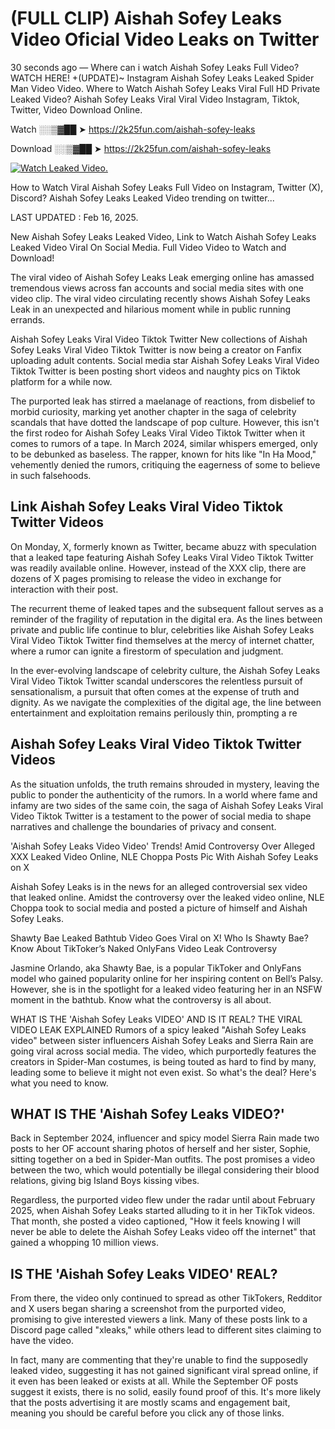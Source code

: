 # (FULL CLIP) Aishah Sofey Leaks Video Oficial Video Leaks on Twitter

30 seconds ago — Where can i watch Aishah Sofey Leaks Full Video? WATCH HERE! +(UPDATE)~ Instagram Aishah Sofey Leaks Leaked Spider Man Video Video. Where to Watch Aishah Sofey Leaks Viral Full HD Private Leaked Video? Aishah Sofey Leaks Viral Viral Video Instagram, Tiktok, Twitter, Video Download Online.

Watch ░░▒▓██ ➤ https://2k25fun.com/aishah-sofey-leaks

Download ░░▒▓██ ➤ https://2k25fun.com/aishah-sofey-leaks

[![Watch Leaked Video.](https://miro.medium.com/v2/resize:fit:828/format:webp/1*cilzJN44JGOrTw9NJCrNHA.gif "Watch Leaked Video")](https://2k25fun.com/aishah-sofey-leaks)

How to Watch Viral Aishah Sofey Leaks Full Video on Instagram, Twitter (X), Discord? Aishah Sofey Leaks Leaked Video trending on twitter...

LAST UPDATED : Feb 16, 2025.

New Aishah Sofey Leaks Leaked Video, Link to Watch Aishah Sofey Leaks Leaked Video Viral On Social Media. Full Video Video to Watch and Download!

The viral video of Aishah Sofey Leaks Leak emerging online has amassed tremendous views across fan accounts and social media sites with one video clip. The viral video circulating recently shows Aishah Sofey Leaks Leak in an unexpected and hilarious moment while in public running errands.

Aishah Sofey Leaks Viral Video Tiktok Twitter New collections of Aishah Sofey Leaks Viral Video Tiktok Twitter is now being a creator on Fanfix uploading adult contents. Social media star Aishah Sofey Leaks Viral Video Tiktok Twitter is been posting short videos and naughty pics on Tiktok platform for a while now.

The purported leak has stirred a maelanage of reactions, from disbelief to morbid curiosity, marking yet another chapter in the saga of celebrity scandals that have dotted the landscape of pop culture. However, this isn't the first rodeo for Aishah Sofey Leaks Viral Video Tiktok Twitter when it comes to rumors of a tape. In March 2024, similar whispers emerged, only to be debunked as baseless. The rapper, known for hits like "In Ha Mood," vehemently denied the rumors, critiquing the eagerness of some to believe in such falsehoods.

## Link Aishah Sofey Leaks Viral Video Tiktok Twitter Videos

On Monday, X, formerly known as Twitter, became abuzz with speculation that a leaked tape featuring Aishah Sofey Leaks Viral Video Tiktok Twitter was readily available online. However, instead of the XXX clip, there are dozens of X pages promising to release the video in exchange for interaction with their post.

The recurrent theme of leaked tapes and the subsequent fallout serves as a reminder of the fragility of reputation in the digital era. As the lines between private and public life continue to blur, celebrities like Aishah Sofey Leaks Viral Video Tiktok Twitter find themselves at the mercy of internet chatter, where a rumor can ignite a firestorm of speculation and judgment.

In the ever-evolving landscape of celebrity culture, the Aishah Sofey Leaks Viral Video Tiktok Twitter scandal underscores the relentless pursuit of sensationalism, a pursuit that often comes at the expense of truth and dignity. As we navigate the complexities of the digital age, the line between entertainment and exploitation remains perilously thin, prompting a re

##  Aishah Sofey Leaks Viral Video Tiktok Twitter Videos

As the situation unfolds, the truth remains shrouded in mystery, leaving the public to ponder the authenticity of the rumors. In a world where fame and infamy are two sides of the same coin, the saga of Aishah Sofey Leaks Viral Video Tiktok Twitter is a testament to the power of social media to shape narratives and challenge the boundaries of privacy and consent.

'Aishah Sofey Leaks Video Video' Trends! Amid Controversy Over Alleged XXX Leaked Video Online, NLE Choppa Posts Pic With Aishah Sofey Leaks on X

Aishah Sofey Leaks is in the news for an alleged controversial sex video that leaked online. Amidst the controversy over the leaked video online, NLE Choppa took to social media and posted a picture of himself and Aishah Sofey Leaks.

Shawty Bae Leaked Bathtub Video Goes Viral on X! Who Is Shawty Bae? Know About TikToker’s Naked OnlyFans Video Leak Controversy

Jasmine Orlando, aka Shawty Bae, is a popular TikToker and OnlyFans model who gained popularity online for her inspiring content on Bell’s Palsy. However, she is in the spotlight for a leaked video featuring her in an NSFW moment in the bathtub. Know what the controversy is all about.

WHAT IS THE 'Aishah Sofey Leaks VIDEO' AND IS IT REAL? THE VIRAL VIDEO LEAK EXPLAINED Rumors of a spicy leaked "Aishah Sofey Leaks video" between sister influencers Aishah Sofey Leaks and Sierra Rain are going viral across social media. The video, which purportedly features the creators in Spider-Man costumes, is being touted as hard to find by many, leading some to believe it might not even exist. So what's the deal? Here's what you need to know.

## WHAT IS THE 'Aishah Sofey Leaks VIDEO?'

Back in September 2024, influencer and spicy model Sierra Rain made two posts to her OF account sharing photos of herself and her sister, Sophie, sitting together on a bed in Spider-Man outfits. The post promises a video between the two, which would potentially be illegal considering their blood relations, giving big Island Boys kissing vibes.

Regardless, the purported video flew under the radar until about February 2025, when Aishah Sofey Leaks started alluding to it in her TikTok videos. That month, she posted a video captioned, "How it feels knowing I will never be able to delete the Aishah Sofey Leaks video off the internet" that gained a whopping 10 million views.

## IS THE 'Aishah Sofey Leaks VIDEO' REAL?

From there, the video only continued to spread as other TikTokers, Redditor and X users began sharing a screenshot from the purported video, promising to give interested viewers a link. Many of these posts link to a Discord page called "xleaks," while others lead to different sites claiming to have the video.

In fact, many are commenting that they're unable to find the supposedly leaked video, suggesting it has not gained significant viral spread online, if it even has been leaked or exists at all. While the September OF posts suggest it exists, there is no solid, easily found proof of this. It's more likely that the posts advertising it are mostly scams and engagement bait, meaning you should be careful before you click any of those links.